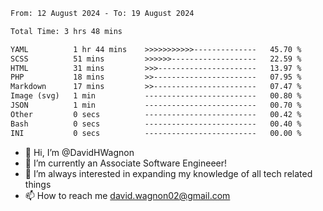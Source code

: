 <!--START_SECTION:waka-->

```txt
From: 12 August 2024 - To: 19 August 2024

Total Time: 3 hrs 48 mins

YAML          1 hr 44 mins    >>>>>>>>>>>--------------   45.70 %
SCSS          51 mins         >>>>>>-------------------   22.59 %
HTML          31 mins         >>>----------------------   13.97 %
PHP           18 mins         >>-----------------------   07.95 %
Markdown      17 mins         >>-----------------------   07.47 %
Image (svg)   1 min           -------------------------   00.80 %
JSON          1 min           -------------------------   00.70 %
Other         0 secs          -------------------------   00.42 %
Bash          0 secs          -------------------------   00.40 %
INI           0 secs          -------------------------   00.00 %
```

<!--END_SECTION:waka-->

- 👋 Hi, I’m @DavidHWagnon
- 👀 I’m currently an Associate Software Engineeer!
- 🌱 I’m always interested in expanding my knowledge of all tech related things
- 📫 How to reach me david.wagnon02@gmail.com

<!---
DavidHWagnon/DavidHWagnon is a ✨ special ✨ repository because its `README.md` (this file) appears on your GitHub profile.
You can click the Preview link to take a look at your changes.
--->
